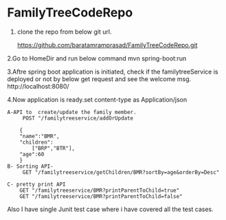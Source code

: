 # FamilyTreeCodeRepo

1. clone the repo from below git url.

	https://github.com/baratamramprasad/FamilyTreeCodeRepo.git

2.Go to HomeDir and run below command
	mvn spring-boot:run

3.Aftre spring boot application is initiated, check if the familytreeService is deployed or not by below get request and see the welcome msg.
http://localhost:8080/

4.Now application is ready.set content-type as Application/json

	A-API to  create/update the family member.
		 POST "/familytreeservice/addOrUpdate 

		{
		"name":"BMR",
		"children":
			["BRP","BTR"],
		"age":60
		}
	B- Sorting API-
		 GET "/familytreeservice/getChildren/BMR?sortBy=age&orderBy=Desc"

	C- pretty print API
		GET "/familytreeservice/BMR?printParentToChild=true"
		GET "/familytreeservice/BMR?printParentToChild=false"


Also I have single Junit test case where i have covered all the test cases.

